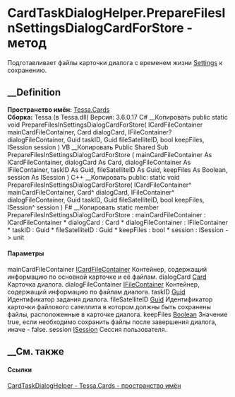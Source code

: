 # CardTaskDialogHelper.PrepareFilesInSettingsDialogCardForStore - метод
Подготавливает файлы карточки диалога с временем жизни
[Settings](T_Tessa_Cards_CardTaskDialogStoreMode.htm) к сохранению.
## __Definition
 **Пространство имён:** [Tessa.Cards](N_Tessa_Cards.htm)  
 **Сборка:** Tessa (в Tessa.dll) Версия: 3.6.0.17
C# __Копировать
     public static void PrepareFilesInSettingsDialogCardForStore(
    	ICardFileContainer mainCardFileContainer,
    	Card dialogCard,
    	IFileContainer? dialogFileContainer,
    	Guid taskID,
    	Guid fileSatelliteID,
    	bool keepFiles,
    	ISession session
    )
VB __Копировать
     Public Shared Sub PrepareFilesInSettingsDialogCardForStore ( 
    	mainCardFileContainer As ICardFileContainer,
    	dialogCard As Card,
    	dialogFileContainer As IFileContainer,
    	taskID As Guid,
    	fileSatelliteID As Guid,
    	keepFiles As Boolean,
    	session As ISession
    )
C++ __Копировать
     public:
    static void PrepareFilesInSettingsDialogCardForStore(
    	ICardFileContainer^ mainCardFileContainer, 
    	Card^ dialogCard, 
    	IFileContainer^ dialogFileContainer, 
    	Guid taskID, 
    	Guid fileSatelliteID, 
    	bool keepFiles, 
    	ISession^ session
    )
F# __Копировать
     static member PrepareFilesInSettingsDialogCardForStore : 
            mainCardFileContainer : ICardFileContainer * 
            dialogCard : Card * 
            dialogFileContainer : IFileContainer * 
            taskID : Guid * 
            fileSatelliteID : Guid * 
            keepFiles : bool * 
            session : ISession -> unit 
#### Параметры
mainCardFileContainer
[ICardFileContainer](T_Tessa_Cards_ICardFileContainer.htm)
    Контейнер, содержащий информацию по основной карточке и её файлам.
dialogCard [Card](T_Tessa_Cards_Card.htm)
    Карточка диалога.
dialogFileContainer [IFileContainer](T_Tessa_Files_IFileContainer.htm)
    Контейнер, содержащий информацию по файлам диалога.
taskID [Guid](https://learn.microsoft.com/dotnet/api/system.guid)
    Идентификатор задания диалога.
fileSatelliteID [Guid](https://learn.microsoft.com/dotnet/api/system.guid)
    Идентификатор карточки файлового сателлита в котором должны быть сохранены файлы, расположенные в карточке диалога.
keepFiles [Boolean](https://learn.microsoft.com/dotnet/api/system.boolean)
    Значение true, если необходимо сохранить файлы после завершения диалога, иначе - false.
session [ISession](T_Tessa_Platform_Runtime_ISession.htm)
Сессия пользователя.
## __См. также
#### Ссылки
[CardTaskDialogHelper - ](T_Tessa_Cards_CardTaskDialogHelper.htm)
[Tessa.Cards - пространство имён](N_Tessa_Cards.htm)
